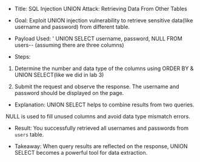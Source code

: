 * Title: SQL Injection UNION Attack: Retrieving Data From Other Tables

* Goal: Exploit UNION injection vulnerability to retrieve sensitive data(like username and password) from different table.

* Payload Used: ' UNION SELECT username, password, NULL FROM users--  (assuming there are three columns)

* Steps:

1. Determine the number and data type of the columns using ORDER BY & UNION SELECT(like we did in lab 3)

2. Submit the request and observe the response. The username and password should be displayed on the page.

* Explanation: UNION SELECT helps to combine results from two queries.

NULL is used to fill unused columns and avoid data type mismatch errors.

* Result: You successfully retrieved all usernames and passwords from ```users``` table.

* Takeaway: When query results are reflected on the response, UNION SELECT becomes a powerful tool for data extraction.
